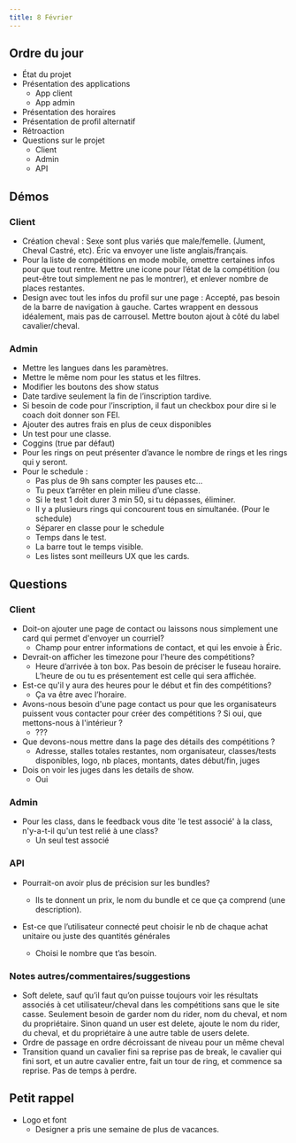 ```yaml
---
title: 8 Février
---
```


## Ordre du jour
- État du projet
- Présentation des applications
  - App client
  - App admin
- Présentation des horaires
- Présentation de profil alternatif
- Rétroaction
- Questions sur le projet
  - Client
  - Admin
  - API

## Démos

### Client

- Création cheval : Sexe sont plus variés que male/femelle. (Jument, Cheval Castré, etc). Éric va envoyer une liste anglais/français.
- Pour la liste de compétitions en mode mobile, omettre certaines infos pour que tout rentre. Mettre une icone pour l’état de la compétition (ou peut-être tout simplement ne pas le montrer), et enlever nombre de places restantes.
- Design avec tout les infos du profil sur une page : Accepté, pas besoin de la barre de navigation à gauche. Cartes wrappent en dessous idéalement, mais pas de carrousel. Mettre bouton ajout à côté du label cavalier/cheval. 

### Admin

- Mettre les langues dans les paramètres. 
- Mettre le même nom pour les status et les filtres.  
- Modifier les boutons des show status 
- Date tardive seulement la fin de l’inscription tardive. 
- Si besoin de code pour l’inscription, il faut un checkbox pour dire si le coach doit donner son FEI. 
- Ajouter des autres frais en plus de ceux disponibles 
- Un test pour une classe. 
- Coggins (true par défaut) 
- Pour les rings on peut présenter d’avance le nombre de rings et les rings qui y seront. 
- Pour le schedule :  
  - Pas plus de 9h sans compter les pauses etc... 
  - Tu peux t’arrêter en plein milieu d’une classe. 
  - Si le test 1 doit durer 3 min 50, si tu dépasses, éliminer. 
  - Il y a plusieurs rings qui concourent tous en simultanée. (Pour le schedule) 
  - Séparer en classe pour le schedule 
  - Temps dans le test. 
  - La barre tout le temps visible. 
  - Les listes sont meilleurs UX que les cards. 

## Questions

### Client
- Doit-on ajouter une page de contact ou laissons nous simplement une card qui permet d'envoyer un courriel?
  - Champ pour entrer informations de contact, et qui les envoie à Éric. 
- Devrait-on afficher les timezone pour l'heure des compétitions?
  - Heure d’arrivée à ton box. Pas besoin de préciser le fuseau horaire. L’heure de ou tu es présentement est celle qui sera affichée.  
- Est-ce qu'il y aura des heures pour le début et fin des compétitions?
  - Ça va être avec l’horaire.   
- Avons-nous besoin d'une page contact us pour que les organisateurs puissent vous contacter pour créer des compétitions ? Si oui, que mettons-nous à l'intérieur ?
  - ???
- Que devons-nous mettre dans la page des détails des compétitions ?
  - Adresse, stalles totales restantes, nom organisateur, classes/tests disponibles, logo, nb places, montants, dates début/fin, juges 
- Dois on voir les juges dans les details de show.
  - Oui

### Admin
- Pour les class, dans le feedback vous dite 'le test associé' à la class, n'y-a-t-il qu'un test relié à une class?
  - Un seul test associé  

### API
- Pourrait-on avoir plus de précision sur les bundles?
  - Ils te donnent un prix, le nom du bundle et ce que ça comprend (une description).  

- Est-ce que l’utilisateur connecté peut choisir le nb de chaque achat unitaire ou juste des quantités générales 
  - Choisi le nombre que t’as besoin. 

### Notes autres/commentaires/suggestions

- Soft delete, sauf qu’il faut qu’on puisse toujours voir les résultats associés à cet utilisateur/cheval dans les compétitions sans que le site casse. Seulement besoin de garder nom du rider, nom du cheval, et nom du propriétaire. Sinon quand un user est delete, ajoute le nom du rider, du cheval, et du propriétaire à une autre table de users delete. 
- Ordre de passage en ordre décroissant de niveau pour un même cheval 
- Transition quand un cavalier fini sa reprise pas de break, le cavalier qui fini sort, et un autre cavalier entre, fait un tour de ring, et commence sa reprise. Pas de temps à perdre. 

## Petit rappel
- Logo et font
  - Designer a pris une semaine de plus de vacances. 